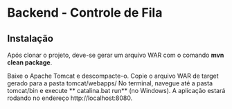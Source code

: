 # Backend - Controle de Fila

## Instalação
Após clonar o projeto, deve-se gerar um arquivo WAR com o comando **mvn clean package**.

Baixe o Apache Tomcat e descompacte-o.
Copie o arquivo WAR de target gerado para a  pasta tomcat/webapps/
No terminal, navegue até a pasta tomcat/bin e execute ** catalina.bat run** (no Windows).
A aplicação estará rodando no endereço http://localhost:8080.